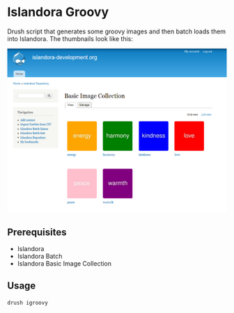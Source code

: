 # Islandora Groovy

Drush script that generates some groovy images and then batch loads them into Islandora. The thumbnails look like this:

![Groovy image thumbnails](islandora_groovy.png)

## Prerequisites

* Islandora
* Islandora Batch
* Islandora Basic Image Collection

## Usage

```drush igroovy```
